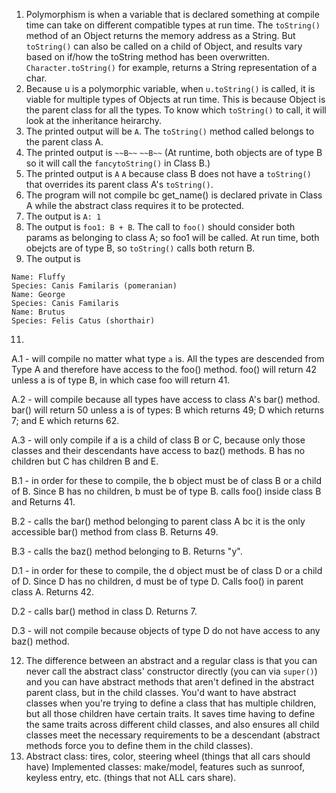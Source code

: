 1) Polymorphism is when a variable that is declared something at compile time can take on different compatible types at run time. The ```toString()``` method of an Object returns the memory address as a String. But ```toString()``` can also be called on a child of Object, and results vary based on if/how the toString method has been overwritten. ```Character.toString()``` for example, returns a String representation of a char. 
2) Because u is a polymorphic variable, when ```u.toString()``` is called, it is viable for multiple types of Objects at run time. This is because Object is the parent class for all the types. To know which ```toString()``` to call, it will look at the inheritance heirarchy.
3) The printed output will be ```A```. The ```toString()``` method called belongs to the parent class A.
4) The printed output is 
```~~B~~```
```~~B~~```
(At runtime, both objects are of type B so it will call the ```fancytoString()``` in Class B.)
5) The printed output is
```A```
```A```
because class B does not have a ```toString()``` that overrides its parent class A's ```toString()```. 
6) The program will not compile bc get_name() is declared private in Class A while the abstract class requires it to be protected.
7) The output is 
```A: 1```
8) The output is
```foo1: B + B```.
The call to ```foo()``` should consider both params as belonging to class A; so foo1 will be called. At run time, both obejcts are of type B, so ```toString()``` calls both return B. 
9) The output is
```
Name: Fluffy 
Species: Canis Familaris (pomeranian)
Name: George 
Species: Canis Familaris
Name: Brutus
Species: Felis Catus (shorthair)
```
11) 
A.1 - will compile no matter what type ```a``` is. All the types are descended from Type A and therefore have access to the foo() method. foo() will return 42 unless a is of type B, in which case foo will return 41.

A.2 - will compile because all types have access to class A's bar() method. bar() will return 50 unless a is of types: B which returns 49; D which returns 7; and E which returns 62. 

A.3 - will only compile if a is a child of class B or C, because only those classes and their descendants have access to baz() methods. B has no children but C has children B and E. 

B.1 - in order for these to compile, the b object must be of class B or a child of B. Since B has no children, b must be of type B. calls foo() inside class B and Returns 41.

B.2 - calls the bar() method belonging to parent class A bc it is the only accessible bar() method from class B. Returns 49.

B.3 - calls the baz() method belonging to B. Returns "y".

D.1 - in order for these to compile, the d object must be of class D or a child of D. Since D has no children, d must be of type D. Calls foo() in parent class A. Returns 42. 

D.2 - calls bar() method in class D. Returns 7. 

D.3 - will not compile because objects of type D do not have access to any baz() method.

12) The difference between an abstract and a regular class is that you can never call the abstract class' constructor directly (you can via ```super()```) and you can have abstract methods that aren't defined in the abstract parent class, but in the child classes. You'd want to have abstract classes when you're trying to define a class that has multiple children, but all those children have certain traits. It saves time having to define the same traits across different child classes, and also ensures all child classes meet the necessary requirements to be a descendant (abstract methods force you to define them in the child classes). 
13) Abstract class: tires, color, steering wheel (things that all cars should have)
Implemented classes: make/model, features such as sunroof, keyless entry, etc. (things that not ALL cars share).
